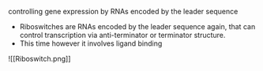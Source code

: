 controlling gene expression by RNAs encoded by the leader sequence
- Riboswitches are RNAs encoded by the leader sequence again, that can control transcription via anti-terminator or terminator structure.
- This time however it involves ligand binding

![[Riboswitch.png]]